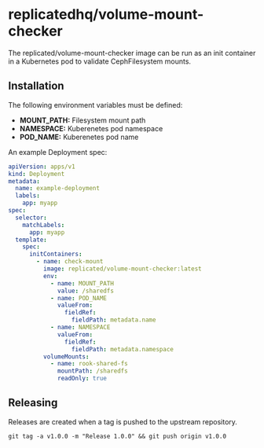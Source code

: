 # replicatedhq/volume-mount-checker

The replicated/volume-mount-checker image can be run as an init container in a Kubernetes pod to validate CephFilesystem mounts.

## Installation

The following environment variables must be defined:

- **MOUNT_PATH:** Filesystem mount path
- **NAMESPACE:** Kuberenetes pod namespace
- **POD_NAME:** Kuberenetes pod name

An example Deployment spec:

```yaml
apiVersion: apps/v1
kind: Deployment
metadata:
  name: example-deployment
  labels:
    app: myapp
spec:
  selector:
    matchLabels:
      app: myapp
  template:
    spec:
      initContainers:
        - name: check-mount
          image: replicated/volume-mount-checker:latest
          env:
            - name: MOUNT_PATH
              value: /sharedfs
            - name: POD_NAME
              valueFrom:
                fieldRef:
                  fieldPath: metadata.name
            - name: NAMESPACE
              valueFrom:
                fieldRef:
                  fieldPath: metadata.namespace
          volumeMounts:
            - name: rook-shared-fs
              mountPath: /sharedfs
              readOnly: true
```

## Releasing

Releases are created when a tag is pushed to the upstream repository.

```
git tag -a v1.0.0 -m "Release 1.0.0" && git push origin v1.0.0
```

